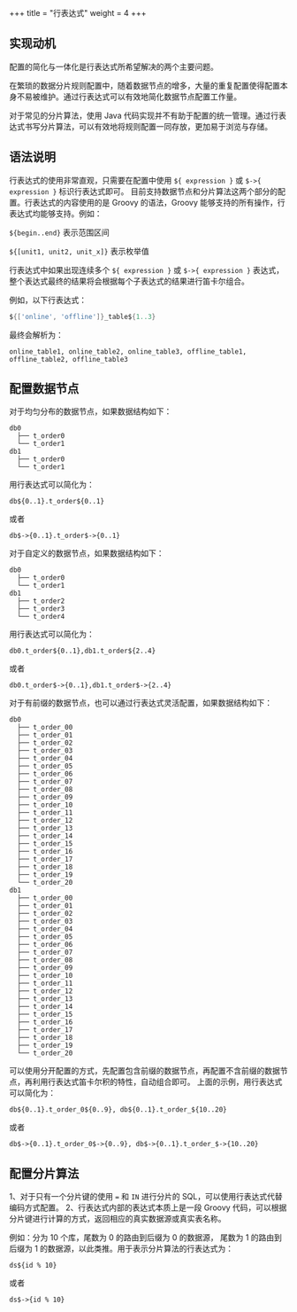 +++
title = "行表达式"
weight = 4
+++

## 实现动机

配置的简化与一体化是行表达式所希望解决的两个主要问题。

在繁琐的数据分片规则配置中，随着数据节点的增多，大量的重复配置使得配置本身不易被维护。通过行表达式可以有效地简化数据节点配置工作量。

对于常见的分片算法，使用 Java 代码实现并不有助于配置的统一管理。通过行表达式书写分片算法，可以有效地将规则配置一同存放，更加易于浏览与存储。

## 语法说明

行表达式的使用非常直观，只需要在配置中使用 `${ expression }` 或 `$->{ expression }` 标识行表达式即可。
目前支持数据节点和分片算法这两个部分的配置。行表达式的内容使用的是 Groovy 的语法，Groovy 能够支持的所有操作，行表达式均能够支持。例如：

`${begin..end}` 表示范围区间

`${[unit1, unit2, unit_x]}` 表示枚举值

行表达式中如果出现连续多个 `${ expression }` 或 `$->{ expression }` 表达式，整个表达式最终的结果将会根据每个子表达式的结果进行笛卡尔组合。

例如，以下行表达式：

```groovy
${['online', 'offline']}_table${1..3}
```

最终会解析为：

```
online_table1, online_table2, online_table3, offline_table1, offline_table2, offline_table3
```

## 配置数据节点

对于均匀分布的数据节点，如果数据结构如下：

```
db0
  ├── t_order0 
  └── t_order1 
db1
  ├── t_order0 
  └── t_order1
```

用行表达式可以简化为：

```
db${0..1}.t_order${0..1}
```

或者

```
db$->{0..1}.t_order$->{0..1}
```

对于自定义的数据节点，如果数据结构如下：

```
db0
  ├── t_order0 
  └── t_order1 
db1
  ├── t_order2
  ├── t_order3
  └── t_order4
```

用行表达式可以简化为：

```
db0.t_order${0..1},db1.t_order${2..4}
```

或者

```
db0.t_order$->{0..1},db1.t_order$->{2..4}
```

对于有前缀的数据节点，也可以通过行表达式灵活配置，如果数据结构如下：

```
db0
  ├── t_order_00
  ├── t_order_01
  ├── t_order_02
  ├── t_order_03
  ├── t_order_04
  ├── t_order_05
  ├── t_order_06
  ├── t_order_07
  ├── t_order_08
  ├── t_order_09
  ├── t_order_10
  ├── t_order_11
  ├── t_order_12
  ├── t_order_13
  ├── t_order_14
  ├── t_order_15
  ├── t_order_16
  ├── t_order_17
  ├── t_order_18
  ├── t_order_19
  └── t_order_20
db1
  ├── t_order_00
  ├── t_order_01
  ├── t_order_02
  ├── t_order_03
  ├── t_order_04
  ├── t_order_05
  ├── t_order_06
  ├── t_order_07
  ├── t_order_08
  ├── t_order_09
  ├── t_order_10
  ├── t_order_11
  ├── t_order_12
  ├── t_order_13
  ├── t_order_14
  ├── t_order_15
  ├── t_order_16
  ├── t_order_17
  ├── t_order_18
  ├── t_order_19
  └── t_order_20
```

可以使用分开配置的方式，先配置包含前缀的数据节点，再配置不含前缀的数据节点，再利用行表达式笛卡尔积的特性，自动组合即可。
上面的示例，用行表达式可以简化为：

```
db${0..1}.t_order_0${0..9}, db${0..1}.t_order_${10..20}
```

或者

```
db$->{0..1}.t_order_0$->{0..9}, db$->{0..1}.t_order_$->{10..20}
```

## 配置分片算法

1、对于只有一个分片键的使用 `=` 和 `IN` 进行分片的 SQL，可以使用行表达式代替编码方式配置。
2、行表达式内部的表达式本质上是一段 Groovy 代码，可以根据分片键进行计算的方式，返回相应的真实数据源或真实表名称。

例如：分为 10 个库，尾数为 0 的路由到后缀为 0 的数据源， 尾数为 1 的路由到后缀为 1 的数据源，以此类推。用于表示分片算法的行表达式为：

``` 
ds${id % 10}
```

或者

``` 
ds$->{id % 10}
```
